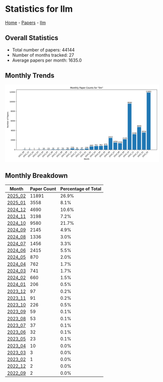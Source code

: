 # Statistics for llm

[Home](https://arxcompass.github.io) - [Papers](https://arxcompass.github.io/papers) - [llm](https://arxcompass.github.io/papers/llm)

## Overall Statistics

- Total number of papers: 44144
- Number of months tracked: 27
- Average papers per month: 1635.0

## Monthly Trends

![Monthly Paper Counts](monthly_stats.png)

## Monthly Breakdown

| Month | Paper Count | Percentage of Total |
| --- | --- | --- |
| [2025_02](./2025_02/papers_1.md) | 11891 | 26.9% |
| [2025_01](./2025_01/papers_1.md) | 3558 | 8.1% |
| [2024_12](./2024_12/papers_1.md) | 4690 | 10.6% |
| [2024_11](./2024_11/papers_1.md) | 3198 | 7.2% |
| [2024_10](./2024_10/papers_1.md) | 9580 | 21.7% |
| [2024_09](./2024_09/papers_1.md) | 2145 | 4.9% |
| [2024_08](./2024_08/papers_1.md) | 1336 | 3.0% |
| [2024_07](./2024_07/papers_1.md) | 1456 | 3.3% |
| [2024_06](./2024_06/papers_1.md) | 2415 | 5.5% |
| [2024_05](./2024_05/papers_1.md) | 870 | 2.0% |
| [2024_04](./2024_04/papers_1.md) | 762 | 1.7% |
| [2024_03](./2024_03/papers_1.md) | 741 | 1.7% |
| [2024_02](./2024_02/papers_1.md) | 660 | 1.5% |
| [2024_01](./2024_01/papers_1.md) | 206 | 0.5% |
| [2023_12](./2023_12/papers_1.md) | 97 | 0.2% |
| [2023_11](./2023_11/papers_1.md) | 91 | 0.2% |
| [2023_10](./2023_10/papers_1.md) | 226 | 0.5% |
| [2023_09](./2023_09/papers_1.md) | 59 | 0.1% |
| [2023_08](./2023_08/papers_1.md) | 53 | 0.1% |
| [2023_07](./2023_07/papers_1.md) | 37 | 0.1% |
| [2023_06](./2023_06/papers_1.md) | 32 | 0.1% |
| [2023_05](./2023_05/papers_1.md) | 23 | 0.1% |
| [2023_04](./2023_04/papers_1.md) | 10 | 0.0% |
| [2023_03](./2023_03/papers_1.md) | 3 | 0.0% |
| [2023_02](./2023_02/papers_1.md) | 1 | 0.0% |
| [2022_12](./2022_12/papers_1.md) | 2 | 0.0% |
| [2022_09](./2022_09/papers_1.md) | 2 | 0.0% |
